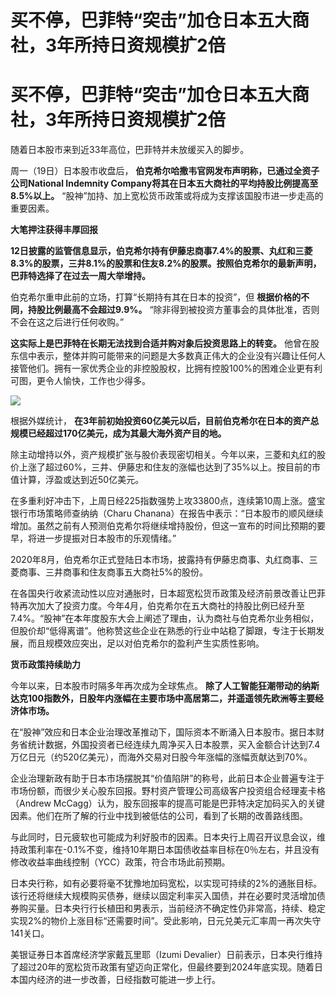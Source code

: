 # 买不停，巴菲特“突击”加仓日本五大商社，3年所持日资规模扩2倍

# 买不停，巴菲特“突击”加仓日本五大商社，3年所持日资规模扩2倍

随着日本股市来到近33年高位，巴菲特并未放缓买入的脚步。

周一（19日）日本股市收盘后， **伯克希尔哈撒韦官网发布声明称，已通过全资子公司National Indemnity
Company将其在日本五大商社的平均持股比例提高至8.5%以上。** “股神”加持、加上宽松货币政策或将成为支撑该国股市进一步走高的重要因素。

**大笔押注获得丰厚回报**

**12日披露的监管信息显示，伯克希尔持有伊藤忠商事7.4%的股票、丸红和三菱8.3%的股票，三井8.1%的股票和住友8.2%的股票。按照伯克希尔的最新声明，巴菲特选择了在过去一周大举增持。**

伯克希尔重申此前的立场，打算“长期持有其在日本的投资”，但 **根据价格的不同，持股比例最高不会超过9.9%。**
“除非得到被投资方董事会的具体批准，否则不会在这之后进行任何收购。”

**这实际上是巴菲特在长期无法找到合适并购对象后投资思路上的转变。**
他曾在股东信中表示，整体并购可能带来的问题是大多数真正伟大的企业没有兴趣让任何人接管他们。拥有一家优秀企业的非控股股权，比拥有控股100%的困难企业更有利可图，更令人愉快，工作也少得多。

![](https://inews.gtimg.com/om_bt/OaGuKVs1T0PFav_8Tl5XnHE1ue9wiQl6td0HqsbTEDaTMAA/1000)

根据外媒统计， **在3年前初始投资60亿美元以后，目前伯克希尔在日本的资产总规模已经超过170亿美元，成为其最大海外资产目的地。**

除主动增持以外，资产规模扩张与股价表现密切相关。今年以来，三菱和丸红的股价上涨了超过60%，三井、伊藤忠和住友的涨幅也达到了35%以上。按目前的市值计算，浮盈或达到近50亿美元。

在多重利好冲击下，上周日经225指数强势上攻33800点，连续第10周上涨。盛宝银行市场策略师查纳纳（Charu
Chanana）在报告中表示：“日本股市的顺风继续增加。虽然之前有人预测伯克希尔将继续增持股份，但这一宣布的时间比预期的要早，将进一步提振对日本股市的乐观情绪。”

2020年8月，伯克希尔正式登陆日本市场，披露持有伊藤忠商事、丸红商事、三菱商事、三井商事和住友商事五大商社5%的股份。

在各国央行收紧流动性以应对通胀时，日本超宽松货币政策及经济前景改善让巴菲特再次加大了投资力度。今年4月，伯克希尔在五大商社的持股比例已经升至7.4%。“股神”在本年度股东大会上阐述了理由，认为商社与伯克希尔业务相似，但股价却“低得离谱”。他称赞这些企业在熟悉的行业中站稳了脚跟，专注于长期发展，而且规模效应突出，足以对伯克希尔的盈利产生实质性影响。

**货币政策持续助力**

今年以来，日本股市时隔多年再次成为全球焦点。
**除了人工智能狂潮带动的纳斯达克100指数外，日股年内涨幅在主要市场中高居第二，并遥遥领先欧洲等主要经济体市场。**

在“股神”效应和日本企业治理改革推动下，国际资本不断涌入日本股市。据日本财务省统计数据，外国投资者已经连续九周净买入日本股票，买入金额合计达到7.4万亿日元（约520亿美元），而海外交易对日股今年涨幅的涨幅贡献达到70%。

企业治理新政有助于日本市场摆脱其“价值陷阱”的称号，此前日本企业普遍专注于市场份额，而很少关心股东回报。野村资产管理公司高级客户投资组合经理麦卡格（Andrew
McCagg）认为，股东回报率的提高可能是巴菲特决定加码买入的关键因素。他们在所了解的行业中找到被低估的公司，看到了长期的改善路线图。

与此同时，日元疲软也可能成为利好股市的因素。日本央行上周召开议息会议，维持政策利率在-0.1%不变，维持10年期日本国债收益率目标在0％左右，并且没有修改收益率曲线控制（YCC）政策，符合市场此前预期。

日本央行称，如有必要将毫不犹豫地加码宽松，以实现可持续的2%的通胀目标。该行还将继续大规模购买债券，继续以固定利率买入国债，并在必要时灵活增加债券购买量。日本央行行长植田和男表示，当前经济不确定性仍非常高，持续、稳定实现2%的物价上涨目标“还需要时间”。受此影响，日元兑美元汇率周一再次失守141关口。

美银证券日本首席经济学家戴瓦里耶（Izumi
Devalier）日前表示，日本央行维持了超过20年的宽松货币政策有望迈向正常化，但最终要到2024年底实现。随着日本国内经济的进一步改善，日经指数可能进一步上行。

